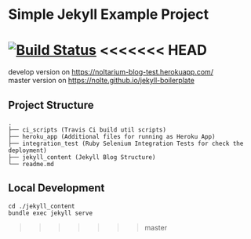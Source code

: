 # Simple Jekyll Example Project

 [![Build Status](https://travis-ci.org/nolte/jekyll-boilerplate.svg?branch=master)](https://travis-ci.org/nolte/jekyll-boilerplate)
<<<<<<< HEAD
=======

 develop version on https://noltarium-blog-test.herokuapp.com/   
 master version on https://nolte.github.io/jekyll-boilerplate   


## Project Structure


```
.
├── ci_scripts (Travis Ci build util scripts)
├── heroku_app (Additional files for running as Heroku App)
├── integration_test (Ruby Selenium Integration Tests for check the deployment)
├── jekyll_content (Jekyll Blog Structure)
└── readme.md
```

## Local Development

```
cd ./jekyll_content
bundle exec jekyll serve
```
>>>>>>> master
